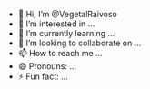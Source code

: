 - 👋 Hi, I’m @VegetalRaivoso
- 👀 I’m interested in ...
- 🌱 I’m currently learning ...
- 💞️ I’m looking to collaborate on ...
- 📫 How to reach me ...
- 😄 Pronouns: ...
- ⚡ Fun fact: ...

<!---
VegetalRaivoso/VegetalRaivoso is a ✨ special ✨ repository because its `README.md` (this file) appears on your GitHub profile.
You can click the Preview link to take a look at your changes.
--->
